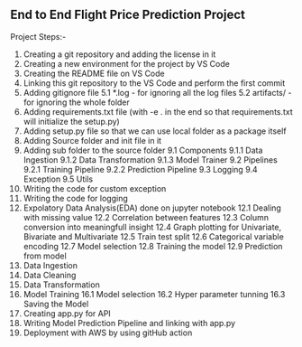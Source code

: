 ## End to End Flight Price Prediction Project

Project Steps:-
1) Creating a git repository and adding the license in it
2) Creating a new environment for the project by VS Code
3) Creating the README file on VS Code
4) Linking this git repository to the VS Code and perform the first commit
5) Adding gitignore file
    5.1 *.log - for ignoring all the log files
    5.2 artifacts/ - for ignoring the whole folder
6) Adding requirements.txt file (with -e . in the end so that requirements.txt will initialize the setup.py)
7) Adding setup.py file so that we can use local folder as a package itself
8) Adding Source folder and init file in it
9) Adding sub folder to the source folder
    9.1 Components
        9.1.1 Data Ingestion
        9.1.2 Data Transformation
        9.1.3 Model Trainer
    9.2 Pipelines
        9.2.1 Training Pipeline
        9.2.2 Prediction Pipeline
    9.3 Logging
    9.4 Exception
    9.5 Utils
10) Writing the code for custom exception
11) Writing the code for logging
12) Expolatory Data Analysis(EDA) done on jupyter notebook
    12.1 Dealing with missing value
    12.2 Correlation between features
    12.3 Column conversion into meaningfull insight
    12.4 Graph plotting for Univariate, Bivariate and Multivariate
    12.5 Train test split
    12.6 Categorical variable encoding
    12.7 Model selection
    12.8 Training the model
    12.9 Prediction from model
13) Data Ingestion
14) Data Cleaning
15) Data Transformation
16) Model Training
    16.1 Model selection
    16.2 Hyper parameter tunning
    16.3 Saving the Model
17) Creating app.py for API
18) Writing Model Prediction Pipeline and linking with app.py
19) Deployment with AWS by using gitHub action